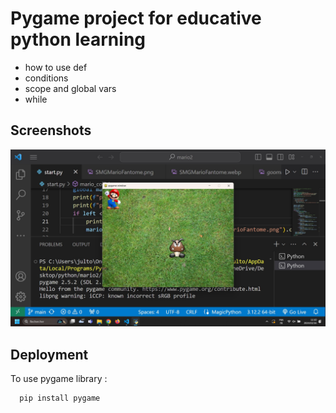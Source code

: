 
# Pygame project for educative python learning

- how to use def
- conditions
- scope and global vars
- while


## Screenshots

![App Screenshot](./capture.jpg)


## Deployment

To use pygame library :

```bash
  pip install pygame
```

